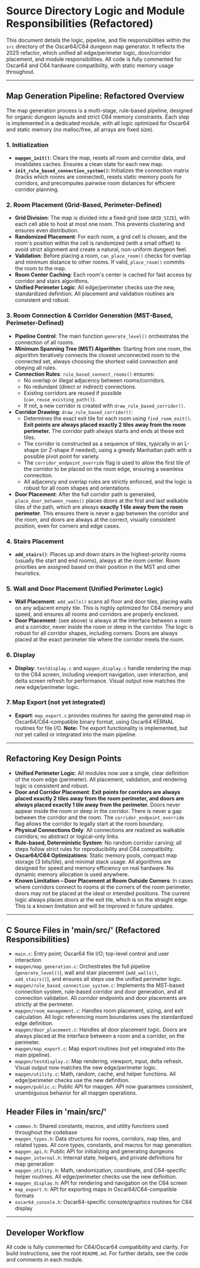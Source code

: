 
# Source Directory Logic and Module Responsibilities (Refactored)

This document details the logic, pipeline, and file responsibilities within the `src` directory of the Oscar64/C64 dungeon map generator. It reflects the 2025 refactor, which unified all edge/perimeter logic, door/corridor placement, and module responsibilities. All code is fully commented for Oscar64 and C64 hardware compatibility, with static memory usage throughout.

---

## Map Generation Pipeline: Refactored Overview

The map generation process is a multi-stage, rule-based pipeline, designed for organic dungeon layouts and strict C64 memory constraints. Each step is implemented in a dedicated module, with all logic optimized for Oscar64 and static memory (no malloc/free, all arrays are fixed size).

### 1. Initialization

- **`mapgen_init()`**: Clears the map, resets all room and corridor data, and invalidates caches. Ensures a clean state for each new map.
- **`init_rule_based_connection_system()`**: Initializes the connection matrix (tracks which rooms are connected), resets static memory pools for corridors, and precomputes pairwise room distances for efficient corridor planning.

### 2. Room Placement (Grid-Based, Perimeter-Defined)

- **Grid Division**: The map is divided into a fixed grid (see `GRID_SIZE`), with each cell able to host at most one room. This prevents clustering and ensures even distribution.
- **Randomized Placement**: For each room, a grid cell is chosen, and the room's position within the cell is randomized (with a small offset) to avoid strict alignment and create a natural, non-uniform dungeon feel.
- **Validation**: Before placing a room, `can_place_room()` checks for overlap and minimum distance to other rooms. If valid, `place_room()` commits the room to the map.
- **Room Center Caching**: Each room's center is cached for fast access by corridor and stairs algorithms.
- **Unified Perimeter Logic**: All edge/perimeter checks use the new, standardized definition. All placement and validation routines are consistent and robust.

### 3. Room Connection & Corridor Generation (MST-Based, Perimeter-Defined)

- **Pipeline Control**: The main function `generate_level()` orchestrates the connection of all rooms.
- **Minimum Spanning Tree (MST) Algorithm**: Starting from one room, the algorithm iteratively connects the closest unconnected room to the connected set, always choosing the shortest valid connection and obeying all rules.
- **Connection Rules**: `rule_based_connect_rooms()` ensures:
  - No overlap or illegal adjacency between rooms/corridors.
  - No redundant (direct or indirect) connections.
  - Existing corridors are reused if possible (`can_reuse_existing_path()`).
  - If not, a new corridor is created with `draw_rule_based_corridor()`.
- **Corridor Drawing**: `draw_rule_based_corridor()`:
  - Determines the exact exit tile for each room using `find_room_exit()`. **Exit points are always placed exactly 2 tiles away from the room perimeter.** The corridor path always starts and ends at these exit tiles.
  - The corridor is constructed as a sequence of tiles, typically in an L-shape (or Z-shape if needed), using a greedy Manhattan path with a possible pivot point for variety.
  - The `corridor_endpoint_override` flag is used to allow the first tile of the corridor to be placed on the room edge, ensuring a seamless connection.
  - All adjacency and overlap rules are strictly enforced, and the logic is robust for all room shapes and orientations.
- **Door Placement**: After the full corridor path is generated, `place_door_between_rooms()` places doors at the first and last walkable tiles of the path, which are always **exactly 1 tile away from the room perimeter**. This ensures there is never a gap between the corridor and the room, and doors are always at the correct, visually consistent position, even for corners and edge cases.

### 4. Stairs Placement

- **`add_stairs()`**: Places up and down stairs in the highest-priority rooms (usually the start and end rooms), always at the room center. Room priorities are assigned based on their position in the MST and other heuristics.

### 5. Wall and Door Placement (Unified Perimeter Logic)

- **Wall Placement**: `add_walls()` scans all floor and door tiles, placing walls on any adjacent empty tile. This is highly optimized for C64 memory and speed, and ensures all rooms and corridors are properly enclosed.
- **Door Placement**: (see above) is always at the interface between a room and a corridor, never inside the room or deep in the corridor. The logic is robust for all corridor shapes, including corners. Doors are always placed at the exact perimeter tile where the corridor meets the room.

### 6. Display

- **Display**: `testdisplay.c` and `mapgen_display.c` handle rendering the map to the C64 screen, including viewport navigation, user interaction, and delta screen refresh for performance. Visual output now matches the new edge/perimeter logic.

### 7. Map Export (not yet integrated)

- **Export**: `map_export.c` provides routines for saving the generated map in Oscar64/C64-compatible binary format, using Oscar64 KERNAL routines for file I/O.
  **Note:** The export functionality is implemented, but not yet called or integrated into the main pipeline.

---

## Refactoring Key Design Points

- **Unified Perimeter Logic**: All modules now use a single, clear definition of the room edge (perimeter). All placement, validation, and rendering logic is consistent and robust.
- **Door and Corridor Placement**: **Exit points for corridors are always placed exactly 2 tiles away from the room perimeter, and doors are always placed exactly 1 tile away from the perimeter.** Doors never appear inside the room or deep in the corridor. There is never a gap between the corridor and the room. The `corridor_endpoint_override` flag allows the corridor to legally start at the room boundary.
- **Physical Connections Only**: All connections are realized as walkable corridors; no abstract or logical-only links.
- **Rule-based, Deterministic System**: No random corridor carving; all steps follow strict rules for reproducibility and C64 compatibility.
- **Oscar64/C64 Optimizations**: Static memory pools, compact map storage (3 bits/tile), and minimal stack usage. All algorithms are designed for speed and memory efficiency on real hardware. No dynamic memory allocation is used anywhere.
- **Known Limitation – Door Placement at Room Outside Corners**: In cases where corridors connect to rooms at the corners of the room perimeter, doors may not be placed at the ideal or intended positions. The current logic always places doors at the exit tile, which is on the straight edge. This is a known limitation and will be improved in future updates.

---

## C Source Files in 'main/src/' (Refactored Responsibilities)

- `main.c`: Entry point; Oscar64 file I/O; top-level control and user interaction
- `mapgen/map_generation.c`: Orchestrates the full pipeline (`generate_level()`), wall and stair placement (`add_walls()`, `add_stairs()`), and ensures all steps use the unified perimeter logic.
- `mapgen/rule_based_connection_system.c`: Implements the MST-based connection system, rule-based corridor and door generation, and all connection validation. All corridor endpoints and door placements are strictly at the perimeter.
- `mapgen/room_management.c`: Handles room placement, sizing, and exit calculation. All logic referencing room boundaries uses the standardized edge definition.
- `mapgen/door_placement.c`: Handles all door placement logic. Doors are always placed at the interface between a room and a corridor, on the perimeter.
- `mapgen/map_export.c`: Map export routines (not yet integrated into the main pipeline).
- `mapgen/testdisplay.c`: Map rendering, viewport, input, delta refresh. Visual output now matches the new edge/perimeter logic.
- `mapgen/utility.c`: Math, random, cache, and helper functions. All edge/perimeter checks use the new definition.
- `mapgen/public.c`: Public API for mapgen. API now guarantees consistent, unambiguous behavior for all mapgen operations.

## Header Files in 'main/src/'

- `common.h`: Shared constants, macros, and utility functions used throughout the codebase
- `mapgen_types.h`: Data structures for rooms, corridors, map tiles, and related types. All core types, constants, and macros for map generation.
- `mapgen_api.h`: Public API for initializing and generating dungeons
- `mapgen_internal.h`: Internal state, helpers, and private definitions for map generation
- `mapgen_utility.h`: Math, randomization, coordinate, and C64-specific helper routines. All edge/perimeter checks use the new definition.
- `mapgen_display.h`: API for rendering and navigation on the C64 screen
- `map_export.h`: API for exporting maps in Oscar64/C64-compatible formats
- `oscar64_console.h`: Oscar64-specific console/graphics routines for C64 display

---

## Developer Workflow

All code is fully commented for C64/Oscar64 compatibility and clarity. For build instructions, see the root `README.md`. For further details, see the code and comments in each module.
